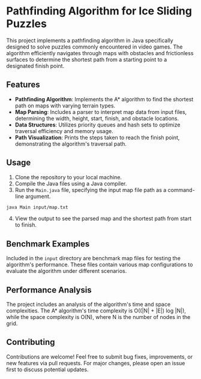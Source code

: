 # Pathfinding Algorithm for Ice Sliding Puzzles

This project implements a pathfinding algorithm in Java specifically designed to solve puzzles commonly encountered in video games. The algorithm efficiently navigates through maps with obstacles and frictionless surfaces to determine the shortest path from a starting point to a designated finish point.

## Features
- **Pathfinding Algorithm**: Implements the A* algorithm to find the shortest path on maps with varying terrain types.
- **Map Parsing**: Includes a parser to interpret map data from input files, determining the width, height, start, finish, and obstacle locations.
- **Data Structures**: Utilizes priority queues and hash sets to optimize traversal efficiency and memory usage.
- **Path Visualization**: Prints the steps taken to reach the finish point, demonstrating the algorithm's traversal path.

## Usage
1. Clone the repository to your local machine.
2. Compile the Java files using a Java compiler.
3. Run the `Main.java` file, specifying the input map file path as a command-line argument.

```bash
java Main input/map.txt
```

4. View the output to see the parsed map and the shortest path from start to finish.

## Benchmark Examples
Included in the `input` directory are benchmark map files for testing the algorithm's performance. These files contain various map configurations to evaluate the algorithm under different scenarios.

## Performance Analysis
The project includes an analysis of the algorithm's time and space complexities. The A* algorithm's time complexity is O((|N| + |E|) log |N|), while the space complexity is O(N), where N is the number of nodes in the grid.

## Contributing
Contributions are welcome! Feel free to submit bug fixes, improvements, or new features via pull requests. For major changes, please open an issue first to discuss potential updates.



